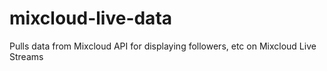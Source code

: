 # mixcloud-live-data
Pulls data from Mixcloud API for displaying followers, etc on Mixcloud Live Streams
